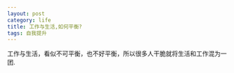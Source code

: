 ```yaml
---
layout: post
category: life
title: 工作与生活,如何平衡?
tags: 自我提升	
---
```


工作与生活，看似不可平衡，也不好平衡，所以很多人干脆就将生活和工作混为一团.




